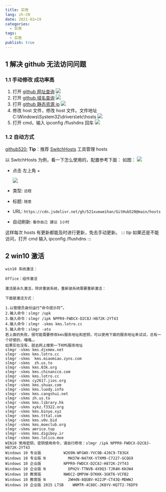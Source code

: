 ```yaml
---
title: 实用
lang: zh-CN
date: 2021-02=19
categories:
  - 实用
tags:
  - 实用
publish: true
---
```


## 1 解决 github 无法访问问题

### 1.1 手动修改 成功率高

1. 打开
   [github 网址查询](https://github.com.ipaddress.com/)
   ![](https://files.catbox.moe/mvoda5.png)
2. 打开
   [github 域名查询](https://fastly.net.ipaddress.com/github.global.ssl.fastly.net)
   ![](https://files.catbox.moe/jkprze.png)
3. 打开
   [github 静态资源 ip](https://github.com.ipaddress.com/assets-cdn.github.com)
   ![](https://files.catbox.moe/5pkop0.png)
4. 修改 host 文件，修改 host 文件。文件地址 C:\Windows\System32\drivers\etc\hosts
   ![](https://files.catbox.moe/ic4o4t.png)
5. 打开 cmd，输入 ipconfig /flushdns 回车
   ![](https://files.catbox.moe/o24a7l.png)

### 1.2 自动方式

[github520](https://gitee.com/inChoong/GitHub520#22-%E8%87%AA%E5%8A%A8%E6%96%B9%E5%BC%8F);
**Tip**：推荐 [SwitchHosts](https://github.com/oldj/SwitchHosts) 工具管理 hosts

以 SwitchHosts 为例，看一下怎么使用的，配置参考下面：
如图：
![](https://files.catbox.moe/7fftos.jpg)

- 点击 左上角 +

  ![](https://files.catbox.moe/6v580w.png)

* 类型: `远程`

* 标题: `随意`

* URL: `https://cdn.jsdelivr.net/gh/521xueweihan/GitHub520@main/hosts`

* 自动刷新: `看你自己 建议 1小时`

这样每次 hosts 有更新都能及时进行更新，免去手动更新。
::: tip
如果还是不能访问，打开 cmd 输入 ipconfig /flushdns
:::

## 2 win10 激活

```
win10 系统激活：

Office：组件激活

激活是永久激活，除非重装系统，重新装系统需要重新激活：

下面是激活方式：

1.以管理员身份运行“命令提示符”。
2.输入命令：slmgr /upk
3.输入命令：slmgr /ipk NPPR9-FWDCX-D2C8J-H872K-2YT43
4.输入命令：slmgr -skms kms.lotro.cc
5.输入命令：slmgr -ato
若上面的失败，很可能需要修改kms服务地址和密钥，可以使用下面的服务地址来试试，总有一个好使的，嘎嘎。。
如果实在没有，就去网上搜索一下KMS服务地址
slmgr -skms kms.djxmmx.net
slmgr -skms kms.lotro.cc
slmgr -skms  kms.miaomiao.zyns.com
slmgr -skms  zh.us.to
slmgr -skms kms.03k.org
slmgr -skms kms.chinancce.com
slmgr -skms kms.lotro.cc
slmgr -skms cy2617.jios.org
slmgr -skms kms.shuax.com
slmgr -skms kms.luody.info
slmgr -skms kms.cangshui.net
slmgr -skms zh.us.to
slmgr -skms kms.library.hk
slmgr -skms xykz.f3322.org
slmgr -skms kms.binye.xyz
slmgr -skms kms.tttal.com
slmgr -skms kms.v0v.bid
slmgr -skms kms.moeclub.org
slmgr -skms amrice.top
slmgr -skms kms.digiboy.ir
slmgr -skms kms.lolico.moe
WIN10 常用密钥，密钥使用命令，请自行修改：slmgr /ipk NPPR9-FWDCX-D2C8J-H872K-2YT43
Windows 10 专业版          W269N-WFGWX-YVC9B-4J6C9-T83GX
Windows 10 专业版 N          MH37W-N47XK-V7XM9-C7227-GCQG9
Windows 10 企业版          NPPR9-FWDCX-D2C8J-H872K-2YT43
Windows 10 企业版 N          DPH2V-TTNVB-4X9Q3-TJR4H-KHJW4
Windows 10 教育版          NW6C2-QMPVW-D7KKK-3GKT6-VCFB2
Windows 10 教育版 N          2WH4N-8QGBV-H22JP-CT43Q-MDWWJ
Windows 10 企业版 2015 LTSB    WNMTR-4C88C-JK8YV-HQ7T2-76DF9
```
